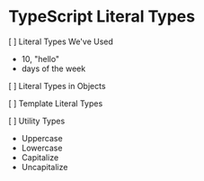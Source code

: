 # TypeScript Literal Types

[ ] Literal Types We've Used
  - 10, "hello"
  - days of the week

[ ] Literal Types in Objects

[ ] Template Literal Types

[ ] Utility Types
  - Uppercase
  - Lowercase
  - Capitalize
  - Uncapitalize

